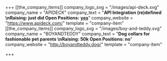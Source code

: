 +++
[[the_company_items]]
company_logo_svg = "/images/api-deck.svg"
company_name = "APIDECK"
company_text = "**API Integration (re)defined  \nRaising: just did   Open Positions:** [**yes**](https://www.apideck.com/)"
company_website = "https://www.apideck.com/"
template = "company-item"
[[the_company_items]]
company_logo_svg = "/images/boy-and-teddy.svg"
company_name = "BOYANDTEDDY"
company_text = "**Dog collars for fashionable pet parents  \nRaising: 50k Open Positions: no**"
company_website = "http://boyandteddy.dog/"
template = "company-item"

+++
